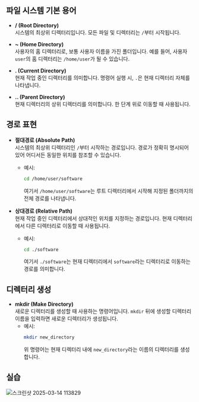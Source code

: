 
## 파일 시스템 기본 용어

- **/ (Root Directory)**  
  시스템의 최상위 디렉터리입니다. 모든 파일 및 디렉터리는 `/`부터 시작됩니다.

- **~ (Home Directory)**  
  사용자의 홈 디렉터리로, 보통 사용자 이름을 가진 폴더입니다. 예를 들어, 사용자 `user`의 홈 디렉터리는 `/home/user`가 될 수 있습니다.

- **. (Current Directory)**  
  현재 작업 중인 디렉터리를 의미합니다. 명령어 실행 시, `.`은 현재 디렉터리 자체를 나타냅니다.

- **.. (Parent Directory)**  
  현재 디렉터리의 상위 디렉터리를 의미합니다. 한 단계 위로 이동할 때 사용됩니다.

## 경로 표현

- **절대경로 (Absolute Path)**  
  시스템의 최상위 디렉터리인 `/`부터 시작하는 경로입니다. 경로가 정확히 명시되어 있어 어디서든 동일한 위치를 참조할 수 있습니다.
  - 예시:  
    ```bash
    cd /home/user/software
    ```
    여기서 `/home/user/software`는 루트 디렉터리에서 시작해 지정된 폴더까지의 전체 경로를 나타냅니다.

- **상대경로 (Relative Path)**  
  현재 작업 중인 디렉터리에서 상대적인 위치를 지정하는 경로입니다. 현재 디렉터리에서 다른 디렉터리로 이동할 때 사용됩니다.
  - 예시:  
    ```bash
    cd ./software
    ```
    여기서 `./software`는 현재 디렉터리에서 `software`라는 디렉터리로 이동하는 경로를 의미합니다.

## 디렉터리 생성

- **mkdir (Make Directory)**  
  새로운 디렉터리를 생성할 때 사용하는 명령어입니다. `mkdir` 뒤에 생성할 디렉터리 이름을 입력하면 새로운 디렉터리가 생성됩니다.
  - 예시:
    ```bash
    mkdir new_directory
    ```
    위 명령어는 현재 디렉터리 내에 `new_directory`라는 이름의 디렉터리를 생성합니다.

## 실습
![스크린샷 2025-03-14 113829](https://github.com/user-attachments/assets/1c2848ee-ad40-4435-b354-71e0fda697b7)

